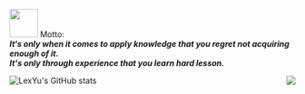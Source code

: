 <!--
**TLexYuW/TLexYuW** is a ✨ _special_ ✨ repository because its `README.md` (this file) appears on your GitHub profile.

Here are some ideas to get you started:

- 🔭 I’m currently working on ...
- 🌱 I’m currently learning ...
- 👯 I’m looking to collaborate on ...
- 🤔 I’m looking for help with ...
- 💬 Ask me about ...
- 📫 How to reach me: ...
- 😄 Pronouns: ...
- ⚡ Fun fact: ...
-->

<img src="https://user-images.githubusercontent.com/84486286/217135239-81d1903d-f6ae-416e-a609-348bfd10cd71.png" width="50px"> Motto:</br>
**_It‘s only when it comes to apply knowledge that you regret not acquiring enough of it.</br> It's only through experience that you learn hard lesson._**

![LexYu's GitHub stats](https://github-readme-stats-git-masterrstaa-rickstaa.vercel.app/api/?username=TLexYuW&show_icons=true&theme=solarized-dark)<img align="right" src="https://github-readme-stats-git-masterrstaa-rickstaa.vercel.app/api/top-langs/?username=TLexYuW&show_icons=true&theme=solarized-dark&hide=css,html">

<!-- ![LexYu's GitHub stats](https://github-readme-stats-git-masterrstaa-rickstaa.vercel.app/api/?username=TLexYuW&show_icons=true&theme=solarized-dark)
 -->
<!-- ![LexYu's GitHub stats](https://github-readme-stats-git-masterrstaa-rickstaa.vercel.app/api/top-langs/?username=TLexYuW&show_icons=true&theme=solarized-dark&hide=css,html)
 -->
